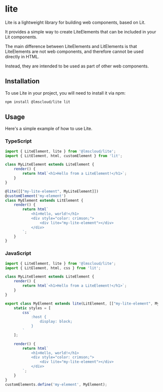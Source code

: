 # lite

Lite is a lightweight library for building web components, based on Lit.

It provides a simple way to create LiteElements that can be included in your Lit components.

The main difference between LiteElements and LitElements is that LiteElements are not web components, and therefore cannot be used directly in HTML. 

Instead, they are intended to be used as part of other web components.

## Installation

To use Lite in your project, you will need to install it via npm:

```bash
npm install @lmscloud/lite lit
```

## Usage

Here's a simple example of how to use Lite.

### TypeScript

```TypeScript
import { LiteElement, lite } from '@lmscloud/lite';
import { LitElement, html, customElement } from 'lit';

class MyLiteElement extends LiteElement {
    render() {
        return html`<h1>Hello from a LiteElement!</h1>`;
    }
}

@lite([["my-lite-element", MyLiteElement]])
@customElement('my-element')
class MyElement extends LitElement {
    render() {
        return html`
            <h1>Hello, world!</h1>
            <div style="color: crimson;">
                <div lite="my-lite-element"></div>
            </div>
        `;
    }
}
```

### JavaScript

```JavaScript
import { LiteElement, lite } from '@lmscloud/lite';
import { LitElement, html, css } from 'lit';

class MyLiteElement extends LiteElement {
    render() {
        return html`<h1>Hello from a LiteElement!</h1>`;
    }
}

export class MyElement extends lite(LitElement, [["my-lite-element", MyLiteElement]]) {
    static styles = [
        css`
            :host {
                display: block;
            }
        `
    ];

    render() {
        return html`
            <h1>Hello, world!</h1>
            <div style="color: crimson;">
                <div lite="my-lite-element"></div>
            </div>
        `;
    }
}
customElements.define('my-element', MyElement);

```



